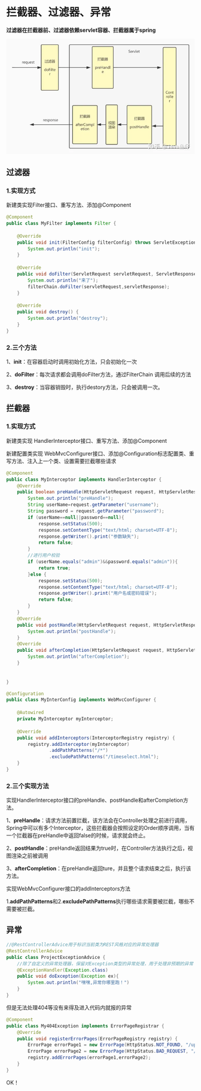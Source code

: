 # 拦截器、过滤器、异常



**过滤器在拦截器前、过滤器依赖servlet容器、拦截器属于spring**

![v2-bb74e1c3fbbb6fc39036e8003eb34a89_720w](images\v2-bb74e1c3fbbb6fc39036e8003eb34a89_720w.webp)

## 过滤器

### 1.实现方式

新建类实现Filter接口、重写方法、添加@Component

```java
@Component
public class MyFilter implements Filter {

    @Override
    public void init(FilterConfig filterConfig) throws ServletException {
        System.out.println("init");
    }

    @Override
    public void doFilter(ServletRequest servletRequest, ServletResponse servletResponse, FilterChain filterChain) throws IOException, ServletException {
        System.out.println("来了");
        filterChain.doFilter(servletRequest,servletResponse);
    }

    @Override
    public void destroy() {
        System.out.println("destroy");
    }
}
```

### 2.三个方法

1、**init**：在容器启动时调用初始化方法，只会初始化一次

2、**doFilter**：每次请求都会调用doFilter方法，通过FilterChain 调用后续的方法

3、**destroy**：当容器销毁时，执行destory方法，只会被调用一次。



## 拦截器

### 1.实现方式

新建类实现 HandlerInterceptor接口、重写方法、添加@Component

新建配置类实现 WebMvcConfigurer接口、添加@Configuration标志配置类、重写方法、注入上一个类、设置需要拦截哪些请求



```java
@Component
public class MyInterceptor implements HandlerInterceptor {
    @Override
    public boolean preHandle(HttpServletRequest request, HttpServletResponse response, Object handler) throws Exception {
        System.out.println("preHandle");
        String userName=request.getParameter("username");
        String password = request.getParameter("password");
        if (userName==null||password==null){
            response.setStatus(500);
            response.setContentType("text/html; charset=UTF-8");
            response.getWriter().print("参数缺失");
            return false;
        }
        //进行用户校验
        if (userName.equals("admin")&&password.equals("admin")){
            return true;
        }else {
            response.setStatus(500);
            response.setContentType("text/html; charset=UTF-8");
            response.getWriter().print("用户名或密码错误");
            return false;
        }
    }
    @Override
    public void postHandle(HttpServletRequest request, HttpServletResponse response, Object handler, ModelAndView modelAndView) throws Exception {
        System.out.println("postHandle");
    }
    @Override
    public void afterCompletion(HttpServletRequest request, HttpServletResponse response, Object handler, Exception ex) throws Exception {
        System.out.println("afterCompletion");
    }


}
```

```java
@Configuration
public class MyInterConfig implements WebMvcConfigurer {

    @Autowired
    private MyInterceptor myInterceptor;

    @Override
    public void addInterceptors(InterceptorRegistry registry) {
        registry.addInterceptor(myInterceptor)
                .addPathPatterns("/*")
                .excludePathPatterns("/timeselect.html");
    }
}
```

### 2.三个实现方法

实现HandlerInterceptor接口的preHandle、postHandle和afterCompletion方法。

1、**preHandle**：请求方法前置拦截，该方法会在Controller处理之前进行调用，Spring中可以有多个Interceptor，这些拦截器会按照设定的Order顺序调用，当有一个拦截器在preHandle中返回false的时候，请求就会终止。

2、**postHandle**：preHandle返回结果为true时，在Controller方法执行之后，视图渲染之前被调用

3、**afterCompletion**：在preHandle返回ture，并且整个请求结束之后，执行该方法。



实现WebMvcConfigurer接口的addInterceptors方法

1.**addPathPatterns**和2.**excludePathPatterns**执行哪些请求需要被拦截，哪些不需要被拦截。



## 异常

```java
//@RestControllerAdvice用于标识当前类为REST风格对应的异常处理器
@RestControllerAdvice
public class ProjectExceptionAdvice {
    //除了自定义的异常处理器，保留对Exception类型的异常处理，用于处理非预期的异常
    @ExceptionHandler(Exception.class)
    public void doException(Exception ex){
        System.out.println("嘿嘿,异常你哪里跑！")
    }
}
```

但是无法处理404等没有来得及进入代码内就报的异常

```java
@Component
public class My404Exception implements ErrorPageRegistrar {
    @Override
    public void registerErrorPages(ErrorPageRegistry registry) {
        ErrorPage errorPage1 = new ErrorPage(HttpStatus.NOT_FOUND, "/upload.html");
        ErrorPage errorPage2 = new ErrorPage(HttpStatus.BAD_REQUEST, "/avatar.html");
        registry.addErrorPages(errorPage1,errorPage2);
    }
}
```

OK！